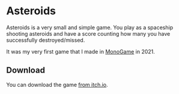 # Asteroids
Asteroids is a very small and simple game.
You play as a spaceship shooting asteroids and have a score counting how many you have successfully destroyed/missed.

It was my very first game that I made in [MonoGame](https://monogame.net) in 2021.

## Download
You can download the game [from itch.io](https://jake8655.itch.io/asteroids).
